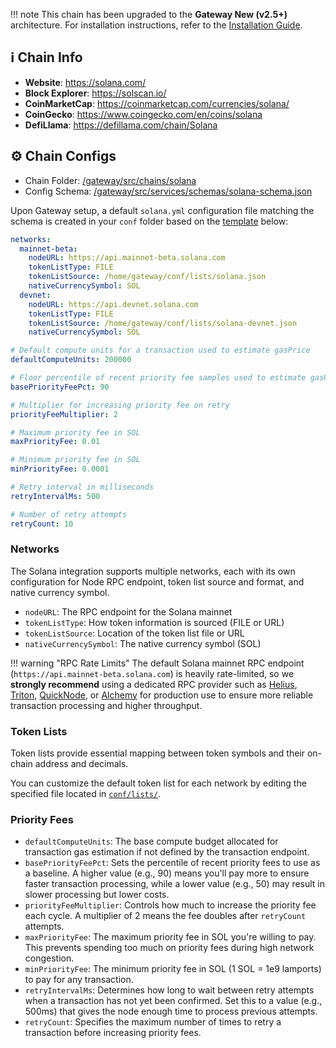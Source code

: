 !!! note
    This chain has been upgraded to the **Gateway New (v2.5+)** architecture. For installation instructions, refer to the [Installation Guide](../installation.md).

## ℹ️ Chain Info

* **Website**: <https://solana.com/>
* **Block Explorer**: <https://solscan.io/>
* **CoinMarketCap**: <https://coinmarketcap.com/currencies/solana/>
* **CoinGecko**: <https://www.coingecko.com/en/coins/solana>
* **DefiLlama**: <https://defillama.com/chain/Solana>

## ⚙️ Chain Configs

* Chain Folder: [/gateway/src/chains/solana](https://github.com/hummingbot/gateway/tree/development/src/chains/solana)
* Config Schema: [/gateway/src/services/schemas/solana-schema.json](https://github.com/hummingbot/gateway/tree/development/src/templates/solana.yml)

Upon Gateway setup, a default `solana.yml` configuration file matching the schema is created in your `conf` folder based on the [template](https://github.com/hummingbot/gateway/tree/development/src/templates/solana.yml) below:

```yaml
networks:
  mainnet-beta:
    nodeURL: https://api.mainnet-beta.solana.com
    tokenListType: FILE
    tokenListSource: /home/gateway/conf/lists/solana.json
    nativeCurrencySymbol: SOL
  devnet:
    nodeURL: https://api.devnet.solana.com
    tokenListType: FILE
    tokenListSource: /home/gateway/conf/lists/solana-devnet.json
    nativeCurrencySymbol: SOL

# Default compute units for a transaction used to estimate gasPrice
defaultComputeUnits: 200000

# Floor percentile of recent priority fee samples used to estimate gasPrice for a transaction
basePriorityFeePct: 90

# Multiplier for increasing priority fee on retry
priorityFeeMultiplier: 2

# Maximum priority fee in SOL
maxPriorityFee: 0.01

# Minimum priority fee in SOL
minPriorityFee: 0.0001

# Retry interval in milliseconds
retryIntervalMs: 500

# Number of retry attempts
retryCount: 10
```

### Networks

The Solana integration supports multiple networks, each with its own configuration for Node RPC endpoint, token list source and format, and native currency symbol.

- `nodeURL`: The RPC endpoint for the Solana mainnet
- `tokenListType`: How token information is sourced (FILE or URL)
- `tokenListSource`: Location of the token list file or URL
- `nativeCurrencySymbol`: The native currency symbol (SOL)

!!! warning "RPC Rate Limits"
    The default Solana mainnet RPC endpoint (`https://api.mainnet-beta.solana.com`) is heavily rate-limited, so we **strongly recommend** using a dedicated RPC provider such as [Helius](https://helius.dev/), [Triton](https://triton.one/), [QuickNode](https://www.quicknode.com/chains/sol), or [Alchemy](https://www.alchemy.com/solana) for production use to ensure more reliable transaction processing and higher throughput.

### Token Lists

Token lists provide essential mapping between token symbols and their on-chain address and decimals. 

You can customize the default token list for each network by editing the specified file located in [`conf/lists/`](https://github.com/hummingbot/gateway/blob/main/src/templates/lists/).

### Priority Fees

- `defaultComputeUnits`: The base compute budget allocated for transaction gas estimation if not defined by the transaction endpoint.
- `basePriorityFeePct`: Sets the percentile of recent priority fees to use as a baseline. A higher value (e.g., 90) means you'll pay more to ensure faster transaction processing, while a lower value (e.g., 50) may result in slower processing but lower costs.
- `priorityFeeMultiplier`: Controls how much to increase the priority fee each cycle. A multiplier of 2 means the fee doubles after `retryCount` attempts.
- `maxPriorityFee`: The maximum priority fee in SOL you're willing to pay. This prevents spending too much on priority fees during high network congestion.
- `minPriorityFee`: The minimum priority fee in SOL (1 SOL = 1e9 lamports) to pay for any transaction.
- `retryIntervalMs`: Determines how long to wait between retry attempts when a transaction has not yet been confirmed. Set this to a value (e.g., 500ms) that gives the node enough time to process previous attempts.
- `retryCount`: Specifies the maximum number of times to retry a transaction before increasing priority fees.

